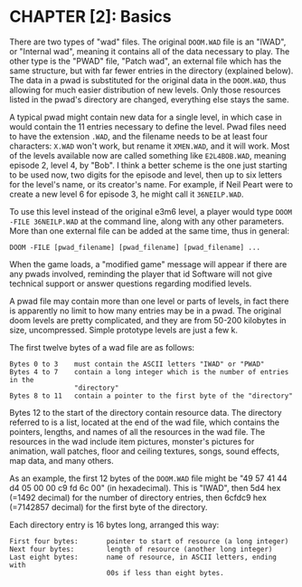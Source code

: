 # CHAPTER [2]: Basics
There are two types of "wad" files. The original `DOOM.WAD` file is an "IWAD", or "Internal wad", meaning it contains all of the data necessary to play. The other type is the "PWAD" file, "Patch wad", an external file which has the same structure, but with far fewer entries in the directory (explained below). The data in a pwad is substituted for the original data in the `DOOM.WAD`, thus allowing for much easier distribution of new levels. Only those resources listed in the pwad's directory are changed, everything else stays the same.

A typical pwad might contain new data for a single level, in which case in would contain the 11 entries necessary to define the level. Pwad files need to have the extension `.WAD`, and the filename needs to be at least four characters: `X.WAD` won't work, but rename it `XMEN.WAD`, and it will work. Most of the levels available now are called something like `E2L4BOB.WAD`, meaning episode 2, level 4, by "Bob". I think a better scheme is the one just starting to be used now, two digits for the episode and level, then up to six letters for the level's name, or its creator's name. For example, if Neil Peart were to create a new level 6 for episode 3, he might call it `36NEILP.WAD`.

To use this level instead of the original e3m6 level, a player would type `DOOM -FILE 36NEILP.WAD` at the command line, along with any other parameters. More than one external file can be added at the same time, thus in general:

`DOOM -FILE [pwad_filename] [pwad_filename] [pwad_filename] ...`

When the game loads, a "modified game" message will appear if there are any pwads involved, reminding the player that id Software will not give technical support or answer questions regarding modified levels.

A pwad file may contain more than one level or parts of levels, in fact there is apparently no limit to how many entries may be in a pwad. The original doom levels are pretty complicated, and they are from 50-200 kilobytes in size, uncompressed. Simple prototype levels are just a few k.

The first twelve bytes of a wad file are as follows:

```
Bytes 0 to 3    must contain the ASCII letters "IWAD" or "PWAD"
Bytes 4 to 7    contain a long integer which is the number of entries in the
                "directory"
Bytes 8 to 11   contain a pointer to the first byte of the "directory"
```

Bytes 12 to the start of the directory contain resource data. The directory referred to is a list, located at the end of the wad file, which contains the pointers, lengths, and names of all the resources in the wad file. The resources in the wad include item pictures, monster's pictures for animation, wall patches, floor and ceiling textures, songs, sound effects, map data, and many others.

As an example, the first 12 bytes of the `DOOM.WAD` file might be "49 57 41 44 d4 05 00 00 c9 fd 6c 00" (in hexadecimal). This is "IWAD", then 5d4 hex (=1492 decimal) for the number of directory entries, then 6cfdc9 hex (=7142857 decimal) for the first byte of the directory.

Each directory entry is 16 bytes long, arranged this way:

```
First four bytes:       pointer to start of resource (a long integer)
Next four bytes:        length of resource (another long integer)
Last eight bytes:       name of resource, in ASCII letters, ending with
                        00s if less than eight bytes.
```
